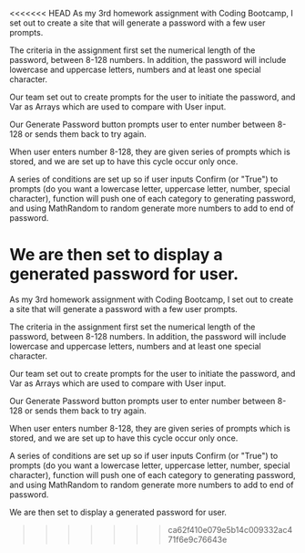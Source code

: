 <<<<<<< HEAD
As my 3rd homework assignment with Coding Bootcamp, I set out to create a site that will generate a password with a few user prompts.

The criteria in the assignment first set the numerical length of the password, between 8-128 numbers. In addition, the password will include lowercase and uppercase letters, numbers and at least one special character.

Our team set out to create prompts for the user to initiate the password, and Var as Arrays which are used to compare with User input.

Our Generate Password button prompts user to enter number between 8-128 or sends them back to try again.

When user enters number 8-128, they are given series of prompts which is stored, and we are set up to have this cycle occur only once.

A series of conditions are set up so if user inputs Confirm (or "True") to prompts (do you want a lowercase letter, uppercase letter, number, special character), function will push one of each category to generating password, and using MathRandom to random generate more numbers to add to end of password.

We are then set to display a generated password for user.
=======
As my 3rd homework assignment with Coding Bootcamp, I set out to create a site that will generate a password with a few user prompts. 

The criteria in the assignment first set the numerical length of the password, between 8-128 numbers. In addition, the password will include lowercase and uppercase letters, numbers and at least one special character. 

Our team set out to create prompts for the user to initiate the password, and Var as Arrays which are used to compare with User input.

Our Generate Password button prompts user to enter number between 8-128 or sends them back to try again. 

When user enters number 8-128, they are given series of prompts which is stored, and we are set up to have this cycle occur only once.

A series of conditions are set up so if user inputs Confirm (or "True") to prompts (do you want a lowercase letter, uppercase letter, number, special character), function will push one of each category to generating password, and using MathRandom to random generate more numbers to add to end of password. 

We are then set to display a generated password for user. 
>>>>>>> ca62f410e079e5b14c009332ac471f6e9c76643e
